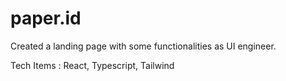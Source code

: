 # paper.id

Created a landing page with some functionalities as UI engineer.

Tech Items : React, Typescript, Tailwind
